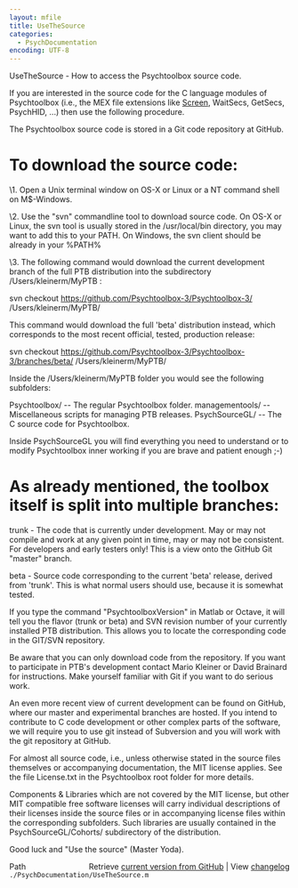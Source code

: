 ```yaml
---
layout: mfile
title: UseTheSource
categories:
  - PsychDocumentation
encoding: UTF-8
---
```


UseTheSource - How to access the Psychtoolbox source code.

If you are interested in the source code for the C language
modules of Psychtoolbox (i.e., the MEX file extensions
like [Screen](/docs/Screen), WaitSecs, GetSecs, PsychHID, ...) then use the
following procedure.

The Psychtoolbox source code is stored in a Git code repository at
GitHub.

# To download the source code:

\1. Open a Unix terminal window on OS-X or Linux or a NT command
   shell on M$-Windows.

\2. Use the "svn" commandline tool to download source code. On
   OS-X or Linux, the svn tool is usually stored in the
   /usr/local/bin directory, you may want to add this to your
   PATH. On Windows, the svn client should be already in your
   %PATH%

\3. The following command would download the current development branch of
   the full PTB distribution into the subdirectory /Users/kleinerm/MyPTB :

   svn checkout https://github.com/Psychtoolbox-3/Psychtoolbox-3/ /Users/kleinerm/MyPTB/

   This command would download the full 'beta' distribution instead,
   which corresponds to the most recent official, tested, production release:

   svn checkout https://github.com/Psychtoolbox-3/Psychtoolbox-3/branches/beta/ /Users/kleinerm/MyPTB/

   Inside the /Users/kleinerm/MyPTB folder you would see the following
   subfolders:

   Psychtoolbox/   -- The regular Psychtoolbox folder.
   managementools/ -- Miscellaneous scripts for managing PTB releases.
   PsychSourceGL/  -- The C source code for Psychtoolbox.

   Inside PsychSourceGL you will find everything you need to understand
   or to modify Psychtoolbox inner working if you are brave and patient
   enough ;-)

#    As already mentioned, the toolbox itself is split into multiple branches:

   trunk  - The code that is currently under development. May or may not
            compile and work at any given point in time, may or may not
            be consistent. For developers and early testers only! This is
            a view onto the GitHub Git "master" branch.

   beta   - Source code corresponding to the current 'beta' release, derived
            from 'trunk'. This is what normal users should use, because
            it is somewhat tested.

   If you type the command "PsychtoolboxVersion" in Matlab or Octave, it
   will tell you the flavor (trunk or beta) and SVN revision number of
   your currently installed PTB distribution. This allows you to locate
   the corresponding code in the GIT/SVN repository.

   Be aware that you can only download code from the repository. If you
   want to participate in PTB's development contact Mario Kleiner or
   David Brainard for instructions. Make yourself familiar with Git if
   you want to do serious work.

   An even more recent view of current development can be found on
   GitHub, where our master and experimental branches are hosted. If you
   intend to contribute to C code development or other complex parts of
   the software, we will require you to use git instead of Subversion and
   you will work with the git repository at GitHub.

   For almost all source code, i.e., unless otherwise stated in the
   source files themselves or accompanying documentation, the MIT license
   applies. See the file License.txt in the Psychtoolbox root folder for
   more details.

   Components & Libraries which are not covered by the MIT license, but
   other MIT compatible free software licenses will carry individual
   descriptions of their licenses inside the source files or in
   accompanying license files within the corresponding subfolders. Such
   libraries are usually contained in the PsychSourceGL/Cohorts/
   subdirectory of the distribution.

   Good luck and "Use the source" (Master Yoda).



<div class="code_header" style="text-align:right;">
  <span style="float:left;">Path&nbsp;&nbsp;</span> <span class="counter">Retrieve <a href=
  "https://raw.github.com/Psychtoolbox-3/Psychtoolbox-3/beta/./PsychDocumentation/UseTheSource.m">current version from GitHub</a> | View <a href=
  "https://github.com/Psychtoolbox-3/Psychtoolbox-3/commits/beta/./PsychDocumentation/UseTheSource.m">changelog</a></span>
</div>
<div class="code">
  <code>./PsychDocumentation/UseTheSource.m</code>
</div>
